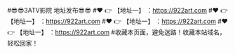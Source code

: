 #😎😎3ATV影院 地址发布😎😎
#❤️ 👉 【地址一】 ：https://922art.com
#❤️ 👉 【地址一】 ：https://922art.com
#❤️ 👉 【地址一】 ：https://922art.com
#❤️ 👉 【地址一】 ：https://922art.com
#收藏本页面，避免迷路！收藏本站域名，轻松回家！
